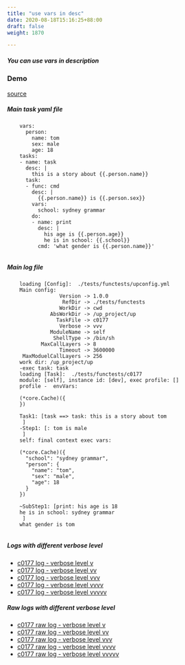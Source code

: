 ```yaml
---
title: "use vars in desc"
date: 2020-08-18T15:16:25+88:00
draft: false
weight: 1870

---
```


##### You can use vars in description


### Demo








[source](https://github.com/upcmd/up/blob/master/tests/functests/c0177.yml)

##### Main task yaml file
```
    vars:
      person:
        name: tom
        sex: male
        age: 18
    tasks:
    - name: task
      desc: |
        this is a story about {{.person.name}}
      task:
      - func: cmd
        desc: |
          {{.person.name}} is {{.person.sex}}
        vars:
          school: sydney grammar
        do:
        - name: print
          desc: |
            his age is {{.person.age}}
            he is in school: {{.school}}
          cmd: 'what gender is {{.person.name}}'
    
```
##### Main log file
```
    loading [Config]:  ./tests/functests/upconfig.yml
    Main config:
                 Version -> 1.0.0
                  RefDir -> ./tests/functests
                 WorkDir -> cwd
              AbsWorkDir -> /up_project/up
                TaskFile -> c0177
                 Verbose -> vvv
              ModuleName -> self
               ShellType -> /bin/sh
           MaxCallLayers -> 8
                 Timeout -> 3600000
     MaxModuelCallLayers -> 256
    work dir: /up_project/up
    -exec task: task
    loading [Task]:  ./tests/functests/c0177
    module: [self], instance id: [dev], exec profile: []
    profile -  envVars:
    
    (*core.Cache)({
    })
    
    Task1: [task ==> task: this is a story about tom
     ]
    -Step1: [: tom is male
     ]
    self: final context exec vars:
    
    (*core.Cache)({
      "school": "sydney grammar",
      "person": {
        "name": "tom",
        "sex": "male",
        "age": 18
      }
    })
    
    ~SubStep1: [print: his age is 18
    he is in school: sydney grammar
     ]
    what gender is tom
    
```


##### Logs with different verbose level
* [c0177 log - verbose level v](../../logs/c0177_v)
* [c0177 log - verbose level vv](../../logs/c0177_vv)
* [c0177 log - verbose level vvv](../../logs/c0177_vvvv)
* [c0177 log - verbose level vvvv](../../logs/c0177_vvvv)
* [c0177 log - verbose level vvvvv](../../logs/c0177_vvvvv)

##### Raw logs with different verbose level
* [c0177 raw log - verbose level v](../../reflogs/c0177_v.log)
* [c0177 raw log - verbose level vv](../../reflogs/c0177_vv.log)
* [c0177 raw log - verbose level vvv](../../reflogs/c0177_vvv.log)
* [c0177 raw log - verbose level vvvv](../../reflogs/c0177_vvvv.log)
* [c0177 raw log - verbose level vvvvv](../../reflogs/c0177_vvvvv.log)







